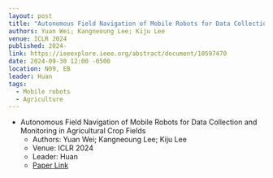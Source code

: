 ```yaml
---
layout: post
title: "Autonomous Field Navigation of Mobile Robots for Data Collection and Monitoring in Agricultural Crop Fields"
authors: Yuan Wei; Kangneoung Lee; Kiju Lee
venue: ICLR 2024
published: 2024-
link: https://ieeexplore.ieee.org/abstract/document/10597470
date: 2024-09-30 12:00 -0500
location: N09, EB
leader: Huan
tags:
  - Mobile robots
  - Agriculture
---
```


- Autonomous Field Navigation of Mobile Robots for Data Collection and Monitoring in Agricultural Crop Fields
  - Authors: Yuan Wei; Kangneoung Lee; Kiju Lee
  - Venue: ICLR 2024
  - Leader: Huan
  - [Paper Link](https://ieeexplore.ieee.org/abstract/document/10597470)